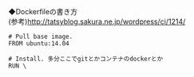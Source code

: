 ◆Dockerfileの書き方  
(参考)http://tatsyblog.sakura.ne.jp/wordpress/ci/1214/  

```
# Pull base image.
FROM ubuntu:14.04

# Install. 多分ここでgitとかコンテナのdockerとか
RUN \
```
